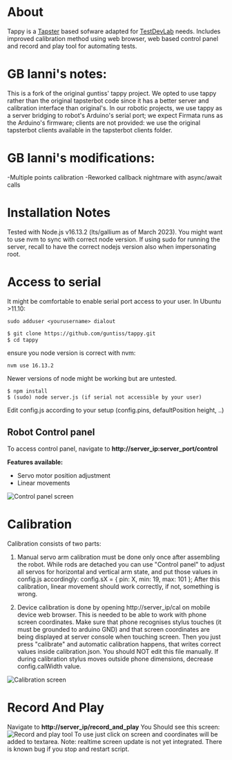# About
Tappy is a [Tapster](https://github.com/hugs/tapsterbot) based sofware adapted for [TestDevLab](http://testdevlab.com) needs.
Includes improved calibration method using web browser, web based control panel and record and play tool for automating tests.

# GB Ianni's notes:

This is a fork of the original guntiss' tappy project. We opted to use tappy rather than the original tapsterbot code since it has a better server and calibration interface than original's.
In our robotic projects, we use tappy as a server bridging to robot's Arduino's serial port; we expect Firmata runs as the Arduino's firmware; 
clients are not provided: we use the original tapsterbot clients available in the tapsterbot clients folder.

# GB Ianni's modifications:

-Multiple points calibration
-Reworked callback nightmare with async/await calls


# Installation Notes
Tested with Node.js v16.13.2 (lts/gallium as of March 2023). 
You might want to use nvm to sync with correct node version. If using sudo for running the server,
recall to have the correct nodejs version also when impersonating root.

# Access to serial
It might be comfortable to enable serial port access to your user. In Ubuntu >11.10:

```
sudo adduser <yourusername> dialout
```

```sh
$ git clone https://github.com/guntiss/tappy.git
$ cd tappy
```
ensure you node version is correct with nvm:

```
nvm use 16.13.2
```
Newer versions of node might be working but are untested.

```
$ npm install
$ (sudo) node server.js (if serial not accessible by your user)
```

Edit config.js according to your setup (config.pins, defaultPosition height, ..)

## Robot Control panel
To access control panel, navigate to **http://server_ip:server_port/control**

**Features available:**
- Servo motor position adjustment
- Linear movements

![Control panel screen](https://preview.ibb.co/kbZKcv/panel.png)

# Calibration
Calibration consists of two parts:
1) Manual servo arm calibration must be done only once after assembling the robot. While rods are detached you can use "Control panel" to adjust all servos for horizontal and vertical arm state, and put those values in config.js accordingly: config.sX = { pin: X, min: 19, max: 101 };
After this calibration, linear movement should work correctly, if not, something is wrong.

2) Device calibration is done by opening http://server_ip/cal on mobile device web browser. This is needed to be able to work with phone screen coordinates. Make sure that phone recognises stylus touches (it must be grounded to arduino GND) and that screen coordinates are being displayed at server console when touching screen.
Then you just press "calibrate" and automatic calibration happens, that writes correct values inside calibration.json. You should NOT edit this file manually.
If during calibration stylus moves outside phone dimensions, decrease config.calWidth value.

![Calibration screen](https://preview.ibb.co/hRAEAF/calibration.png)

# Record And Play
Navigate to  **http://server_ip/record_and_play**
You Should see this screen:
![Record and play tool](https://preview.ibb.co/bPeucv/rnp.png)
To use just click on screen and coordinates will be added to textarea.
Note: realtime screen update is not yet integrated. There is known bug if you stop and restart script.
